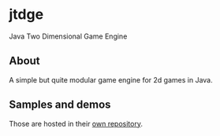 # jtdge

Java Two Dimensional Game Engine

## About

A simple but quite modular game engine for 2d games in Java.

## Samples and demos

Those are hosted in their [own repository](https://github.com/noxan/jtdge-demo).
